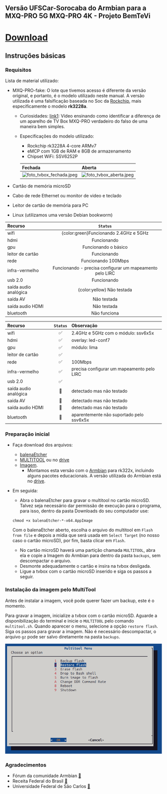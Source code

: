 ## Versão UFSCar-Sorocaba do Armbian para a MXQ-PRO 5G MXQ-PRO 4K - Projeto BemTeVi

# [Download](https://drive.google.com)


## Instruções básicas


### Requisitos

Lista de material utilizado:

* MXQ-PRO-fake: O lote que tivemos acesso é diferente da versão original, e portanto, é o modelo utilizado neste manual. A versão utilizada é uma falsificação baseada no Soc da [Rockchip](http://www.rock-chips.com/), mais especificamente o modelo **rk3228a**.
    * Curiosidades: 
    [link1](https://www.youtube.com/watch?v=mR09TfH5lRk): Vídeo ensinando como identificar a diferença de um aparelho de TV Box MXQ-PRO verdadeiro do falso de uma maneira bem simples.
    
    * Especificações do modelo utilizado:  
        * Rockchip rk3228A 4-core ARMv7
        * eMCP com 1GB de RAM e 8GB de armazenamento
        * Chipset WiFi: SSV6252P
        
        |Fechada|Aberta|
        |---|---|
        |![foto_tvbox_fechada.jpeg](./files/foto_tvbox_fechada.jpeg)|![foto_tvbox_aberta.jpeg](./files/foto_tvbox_aberta.jpeg)|
  
* Cartão de memória microSD
* Cabo de rede Ethernet ou monitor de video e teclado
* Leitor de cartão de memória para PC
* Linux (utilizamos uma versão Debian bookworm)

| Recurso | `Status` |
| :---         |     :---:      |
| wifi | {color:green}Funcionando 2.4GHz e 5GHz |
| hdmi | Funcionando |
| gpu | Funcionando o básico |
| leitor de cartão | Funcionando |
| rede | Funcionando 100Mbps|
| infra-vermelho | Funcionando - precisa configurar um mapeamento pelo LIRC|
| usb 2.0 | Funcionando |
| saída audio analógica | {color:yellow} Não testada |
| saída AV | Não testada |
| saída audio HDMI | Não testada |
| bluetooth | Não funciona |

| Recurso | `Status` | Observação |
| :--- | :---: | :--- |
| wifi | :white_check_mark: | 2.4GHz e 5GHz com o módulo: ssv6x5x |
| hdmi | :white_check_mark: | overlay: led-conf7 |
| gpu | :white_check_mark: | módulo: lima |
| leitor de cartão | :white_check_mark: | |
| rede | :white_check_mark: | 100Mbps |
| infra-vermelho | :white_check_mark: | precisa configurar um mapeamento pelo LIRC |
| usb 2.0 | :white_check_mark: | |
| saída audio analógica | :large_orange_diamond: | detectado mas não testado |
| saída AV | :large_orange_diamond: | detectado mas não testado |
| saída audio HDMI | :large_orange_diamond: | detectado mas não testado |
| bluetooth | :red_circle: | aparentemente não suportado pelo ssv6x5x | 

### Preparação inicial
* Faça download dos arquivos:
  * [balenaEtcher](https://www.balena.io/etcher#download-etcher)
  * [MULTITOOL](https://users.armbian.com/jock/rk322x/multitool/multitool.img.xz) ou no [drive](https://drive.google.com/file/d/171dTZnzH7SuXP05Jb02D3EdcoAz8H8At/view?usp=sharing)
  * [Imagem](https://drive.google.com/).
    * Montamos esta versão com o [Armbian](https://github.com/armbian/community/) para rk322x, incluindo alguns pacotes educacionais. A versão utilizada do Armbian está no [drive](https://drive.google.com/drive).

* Em seguida:
    * Abra o balenaEtcher para gravar o multitool no cartão microSD. Talvez seja necessário dar permissão de execução para o programa, para isso, dentro da pasta Downloads do seu computador use:
    ```
    chmod +x balenaEtcher-*-x64.AppImage
    ```
    Com o balenaEtcher aberto, escolha o arquivo do multitool em `Flash from file` e depois a mídia que será usada em `Select Target` (no nosso caso o cartão microSD), por fim, basta clicar em `Flash`.
    
    * No cartão microSD haverá uma partição chamada `MULTITOOL`, abra ela e copie a Imagem do Armbian para dentro da pasta `backups`, sem descompactar o arquivo.
    * Desmonte adequadamente o cartão e insira na tvbox desligada.
    * Ligue a tvbox com o cartão microSD inserido e siga os passos a seguir.

### Instalação da imagem pelo MultiTool

Antes de instalar a imagem, você pode querer fazer um backup, este é o momento. 

Para gravar a imagem, inicialize a tvbox com o cartão microSD. Aguarde a disponibilização do terminal e inicie o `MULTITOOL` pelo comando `multitool.sh`. Quando aparecer o menu, selecione a opção `restore flash`. Siga os passos para gravar a imagem. Não é necessário descompactar, o arquivo `gz` pode ser salvo diretamente na pasta `backups`.


![multitool-burn3.png](./files/multitool.png)



### Agradecimentos

* Fórum da comunidade Armbian [:link:](https://forum.armbian.com/topic/12656-csc-armbian-for-rk322x-tv-boxes/)
* Receita Federal do Brasil [:link:](https://www.gov.br/receitafederal/pt-br)
* Universidade Federal de São Carlos [:link:](http://ufscar.br)
 

